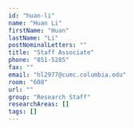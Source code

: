 ```yaml
---
id: "huan-li"
name: "Huan Li"
firstName: "Huan"
lastName: "Li"
postNominalLetters: ""
title: "Staff Associate"
phone: "851-5285"
fax: ""
email: "hl2977@cumc.columbia.edu"
room: "608"
url: ""
group: "Research Staff"
researchAreas: []
tags: []
---
```


